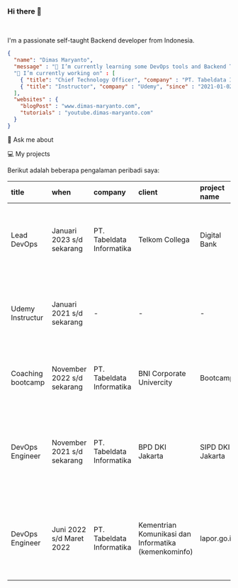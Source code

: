 ### Hi there 👋

<br />

I'm a passionate self-taught Backend developer from Indonesia.

```json
{
  "name": "Dimas Maryanto",
  "message" : "🌱 I’m currently learning some DevOps tools and Backend Technologies"
  "🔭 I’m currently working on" : [
    { "title": "Chief Technology Officer", "company" : "PT. Tabeldata Informatika", "since" : "2016-06-25" }, 
    { "title": "Instructor", "company" : "Udemy", "since" : "2021-01-02" }
  ],
  "websites" : {
    "blogPost" : "www.dimas-maryanto.com",
    "tutorials" : "youtube.dimas-maryanto.com"
  }
}
```

💬 Ask me about

💻 My projects

Berikut adalah beberapa pengalaman peribadi saya:

| title           | when                        | company                   | client            | project name      | job desk |
| :---            | :---                        | :---                      | :---              | :---              | :---     |
| Lead DevOps     | Januari 2023 s/d sekarang   | PT. Tabeldata Informatika | Telkom Collega    | Digital Bank      | Memberikan solusi cloudnative kepada team collega, memberikan training dan coaching |
| Udemy Instructur | Januari 2021 s/d sekarang  | - | -  | - | Membuat kelas online terkait DevOps, Database Administrator, Programming serta BigData |
| Coaching bootcamp | November 2022 s/d sekarang | PT. Tabeldata Informatika | BNI Corporate Univercity | Bootcamp | Mentoring peserta bootcamp selama maggang di BNI |
| DevOps Engineer | November 2021 s/d sekarang  | PT. Tabeldata Informatika | BPD DKI Jakarta   | SIPD DKI Jakarta  | membangun dan mendesign flow ci/cd pipeline  dengan gitlab, kubernetes, docker, gitlab ci, Nutanix |
| DevOps Engineer | Juni 2022 s/d Maret 2022    | PT. Tabeldata Informatika | Kementrian Komunikasi dan Informatika (kemenkominfo) | lapor.go.id | Memigrasikan infrastruktur dari Kantor Staf Presiden (KSP) ke PDN dan transisi ke cloudnative apps | 
